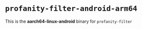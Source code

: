 # `profanity-filter-android-arm64`

This is the **aarch64-linux-android** binary for `profanity-filter`
